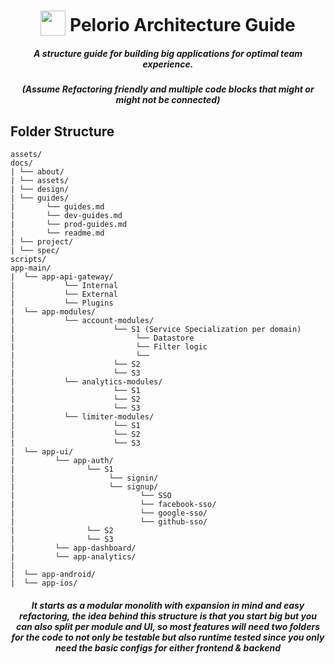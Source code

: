 <h1 align="center">
<img width="40" valign="bottom" src="https://icon-library.com/images/project-icon-png/project-icon-png-8.jpg">
Pelorio Architecture Guide
</h1>
<h5 align="center">A structure guide for building big applications for optimal team experience.</h5>
<h5 align="center"> (Assume Refactoring friendly and multiple code blocks that might or might not be connected) </h5>

## Folder Structure

```
assets/
docs/
| └── about/
| └── assets/
| └── design/
| └── guides/
|       └── guides.md
|       └── dev-guides.md
|       └── prod-guides.md
|       └── readme.md
| └── project/
| └── spec/
scripts/
app-main/
|  └── app-api-gateway/
|           └── Internal
|           └── External
|           └── Plugins
|  └── app-modules/
|           └── account-modules/
|                      └── S1 (Service Specialization per domain)
|                           └── Datastore
|                           └── Filter logic
|                           └── 
|                      └── S2
|                      └── S3
|           └── analytics-modules/
|                      └── S1
|                      └── S2
|                      └── S3   
|           └── limiter-modules/
|                      └── S1
|                      └── S2
|                      └── S3
|  └── app-ui/
|         └── app-auth/
|                └── S1
|                     └── signin/
|                     └── signup/
|                            └── SSO
|                            └── facebook-sso/
|                            └── google-sso/
|                            └── github-sso/
|                └── S2
|                └── S3
|         └── app-dashboard/
|         └── app-analytics/
|
|  └── app-android/
|  └── app-ios/  

```

<h5 align="center"> It starts as a modular monolith with expansion in mind and easy refactoring, the idea behind this structure is that you start big but you can also split per module and UI, so most features will need two folders for the code to not only be testable but also runtime tested since you only need the basic configs for either frontend & backend  </h5>